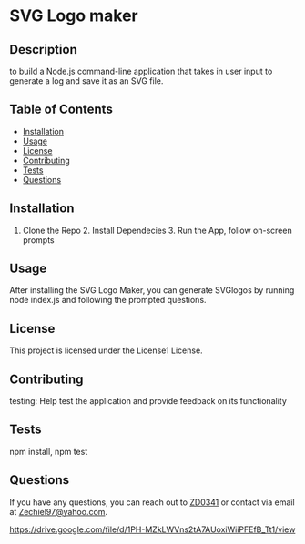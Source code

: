 # SVG Logo maker
  
  ## Description
  to build a Node.js command-line application that takes in user input to generate a log and save it as an SVG file.
  
  ## Table of Contents
  - [Installation](#installation)
  - [Usage](#usage)
  - [License](#license)
  - [Contributing](#contributing)
  - [Tests](#tests)
  - [Questions](#questions)
  
  ## Installation
  1. Clone the Repo 2. Install Dependecies 3. Run the App, follow on-screen prompts
  
  ## Usage
  After installing the SVG Logo Maker, you can generate SVGlogos by running node index.js and following the prompted questions.
  
  ## License
  This project is licensed under the License1 License.
  
  ## Contributing
  testing: Help test the application and provide feedback on its functionality
  
  ## Tests
  npm install, npm test
  
  ## Questions
  If you have any questions, you can reach out to [ZD0341](https://github.com/ZD0341) or contact via email at Zechiel97@yahoo.com.

https://drive.google.com/file/d/1PH-MZkLWVns2tA7AUoxiWiiPFEfB_Tt1/view